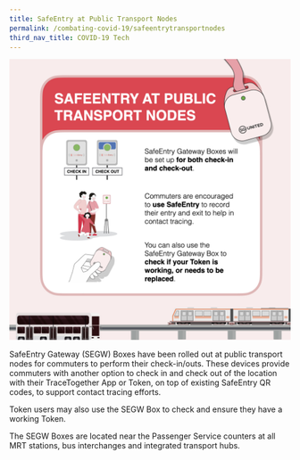 ```yaml
---
title: SafeEntry at Public Transport Nodes
permalink: /combating-covid-19/safeentrytransportnodes
third_nav_title: COVID-19 Tech
---
```

![SafeEntry at public transport notes](/images/covid-19/SafeEntry-Transport-Nodes.jpeg)

SafeEntry Gateway (SEGW) Boxes have been rolled out at public transport nodes for commuters to perform their check-in/outs. These devices provide commuters with another option to check in and check out of the location with their TraceTogether App or Token, on top of existing SafeEntry QR codes, to support contact tracing efforts. 

Token users may also use the SEGW Box to check and ensure they have a working Token. 

The SEGW Boxes are located near the Passenger Service counters at all MRT stations, bus interchanges and integrated transport hubs.


